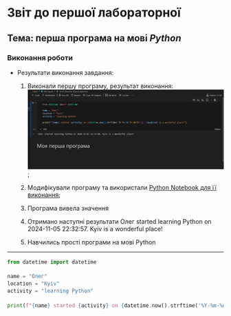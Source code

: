 # Звіт до першої лабораторної
## Тема: перша програма на мові *Python*

### Виконання роботи
- Результати виконання завдання:
    1. Виконали першу програму, результат виконання: ![alt](img1.png);
    1. Модифікували програму та використали [Python Notebook для її виконання](lab1.ipynb);
    
    
    
    1. Програма вивела значення
    1. Отримано наступні результати Олег started learning Python on 2024-11-05 22:32:57. Kyiv is a wonderful place!
    1. Навчились прості програми на мові Python



___


```Python
from datetime import datetime

name = "Олег"
location = "Kyiv"
activity = "learning Python"

print(f"{name} started {activity} on {datetime.now().strftime('%Y-%m-%d %H:%M:%S')}. {location} is a wonderful place!")

```
